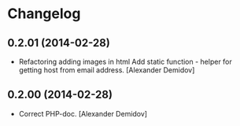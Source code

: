 Changelog
=========

0.2.01 (2014-02-28)
-------------------

- Refactoring adding images in html Add static function - helper for
  getting host from email address. [Alexander Demidov]

0.2.00 (2014-02-28)
-------------------

- Correct PHP-doc. [Alexander Demidov]


